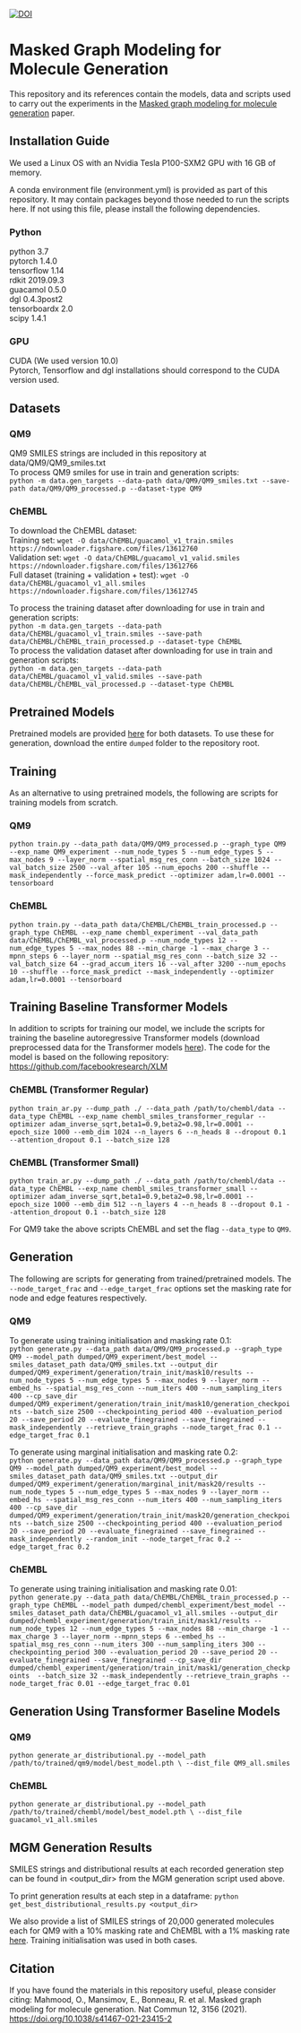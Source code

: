 [![DOI](https://zenodo.org/badge/299354589.svg)](https://zenodo.org/badge/latestdoi/299354589)

# Masked Graph Modeling for Molecule Generation

This repository and its references contain the models, data and scripts used to carry out the experiments in the
[Masked graph modeling for molecule generation](https://www.nature.com/articles/s41467-021-23415-2) paper.

## Installation Guide

We used a Linux OS with an Nvidia Tesla P100-SXM2 GPU with 16 GB of memory.

A conda environment file (environment.yml) is provided as part of this repository. It may contain packages beyond those
needed to run the scripts here. If not using this file, please install the following dependencies.

### Python

python 3.7 \
pytorch 1.4.0 \
tensorflow 1.14 \
rdkit 2019.09.3 \
guacamol 0.5.0 \
dgl 0.4.3post2 \
tensorboardx 2.0 \
scipy 1.4.1

### GPU
CUDA (We used version 10.0) \
Pytorch, Tensorflow and dgl installations should correspond to the CUDA version used.

## Datasets
### QM9
QM9 SMILES strings are included in this repository at data/QM9/QM9_smiles.txt \
To process QM9 smiles for use in train and generation scripts:\
`python -m data.gen_targets --data-path data/QM9/QM9_smiles.txt --save-path data/QM9/QM9_processed.p --dataset-type QM9`
### ChEMBL
To download the ChEMBL dataset:\
Training set: `wget -O data/ChEMBL/guacamol_v1_train.smiles https://ndownloader.figshare.com/files/13612760`\
Validation set: `wget -O data/ChEMBL/guacamol_v1_valid.smiles https://ndownloader.figshare.com/files/13612766`\
Full dataset (training + validation + test): `wget -O data/ChEMBL/guacamol_v1_all.smiles https://ndownloader.figshare.com/files/13612745`

To process the training dataset after downloading for use in train and generation scripts:\
`python -m data.gen_targets --data-path data/ChEMBL/guacamol_v1_train.smiles
--save-path data/ChEMBL/ChEMBL_train_processed.p --dataset-type ChEMBL`\
To process the validation dataset after downloading for use in train and generation scripts:\
`python -m data.gen_targets --data-path data/ChEMBL/guacamol_v1_valid.smiles
--save-path data/ChEMBL/ChEMBL_val_processed.p --dataset-type ChEMBL`

## Pretrained Models
Pretrained models are provided
[here](https://drive.google.com/drive/folders/1J-DvXcUGjyeDbs_08c08vAuVMTViEofP?usp=sharing) for both datasets.
To use these for generation, download the entire `dumped` folder to the repository root.

## Training
As an alternative to using pretrained models, the following are scripts for training models from scratch.

### QM9
`python train.py --data_path data/QM9/QM9_processed.p --graph_type QM9 --exp_name QM9_experiment
--num_node_types 5 --num_edge_types 5 --max_nodes 9 --layer_norm --spatial_msg_res_conn
--batch_size 1024 --val_batch_size 2500 --val_after 105 --num_epochs 200 --shuffle
--mask_independently --force_mask_predict --optimizer adam,lr=0.0001 --tensorboard`

### ChEMBL
`python train.py --data_path data/ChEMBL/ChEMBL_train_processed.p --graph_type ChEMBL --exp_name chembl_experiment
--val_data_path data/ChEMBL/ChEMBL_val_processed.p --num_node_types 12 --num_edge_types 5 --max_nodes 88
--min_charge -1 --max_charge 3 --mpnn_steps 6 --layer_norm --spatial_msg_res_conn --batch_size 32 --val_batch_size 64
--grad_accum_iters 16 --val_after 3200 --num_epochs 10 --shuffle --force_mask_predict --mask_independently
--optimizer adam,lr=0.0001 --tensorboard`

## Training Baseline Transformer Models
In addition to scripts for training our model, we include the scripts for training the baseline autoregressive
Transformer models (download preprocessed data for the Transformer models
[here](https://drive.google.com/drive/folders/16PDJlpI1HnTy-D7ZnUX-_VkEBqpcM093?usp=sharing)). The code for the model
is based on the following repository: https://github.com/facebookresearch/XLM

### ChEMBL (Transformer Regular)

`python train_ar.py --dump_path ./ --data_path /path/to/chembl/data --data_type ChEMBL --exp_name chembl_smiles_transformer_regular --optimizer adam_inverse_sqrt,beta1=0.9,beta2=0.98,lr=0.0001 --epoch_size 1000 --emb_dim 1024 --n_layers 6 --n_heads 8 --dropout 0.1 --attention_dropout 0.1 --batch_size 128 `

### ChEMBL (Transformer Small)

`python train_ar.py --dump_path ./ --data_path /path/to/chembl/data --data_type ChEMBL --exp_name chembl_smiles_transformer_small --optimizer adam_inverse_sqrt,beta1=0.9,beta2=0.98,lr=0.0001 --epoch_size 1000 --emb_dim 512 --n_layers 4 --n_heads 8 --dropout 0.1 --attention_dropout 0.1 --batch_size 128`

For QM9 take the above scripts ChEMBL and set the flag `--data_type` to `QM9`.

## Generation
The following are scripts for generating from trained/pretrained models.
The `--node_target_frac` and `--edge_target_frac` options set the masking rate for node and edge features respectively.

### QM9

To generate using training initialisation and masking rate 0.1:\
`python generate.py --data_path data/QM9/QM9_processed.p --graph_type QM9
--model_path dumped/QM9_experiment/best_model --smiles_dataset_path data/QM9_smiles.txt
--output_dir dumped/QM9_experiment/generation/train_init/mask10/results
--num_node_types 5 --num_edge_types 5 --max_nodes 9 --layer_norm --embed_hs --spatial_msg_res_conn
--num_iters 400 --num_sampling_iters 400
--cp_save_dir dumped/QM9_experiment/generation/train_init/mask10/generation_checkpoints --batch_size 2500
--checkpointing_period 400 --evaluation_period 20 --save_period 20 --evaluate_finegrained --save_finegrained
--mask_independently --retrieve_train_graphs --node_target_frac 0.1 --edge_target_frac 0.1`

To generate using marginal initialisation and masking rate 0.2:\
`python generate.py --data_path data/QM9/QM9_processed.p --graph_type QM9
--model_path dumped/QM9_experiment/best_model --smiles_dataset_path data/QM9_smiles.txt
--output_dir dumped/QM9_experiment/generation/marginal_init/mask20/results
--num_node_types 5 --num_edge_types 5 --max_nodes 9 --layer_norm --embed_hs --spatial_msg_res_conn
--num_iters 400 --num_sampling_iters 400
--cp_save_dir dumped/QM9_experiment/generation/train_init/mask20/generation_checkpoints --batch_size 2500
--checkpointing_period 400 --evaluation_period 20 --save_period 20 --evaluate_finegrained --save_finegrained
--mask_independently --random_init --node_target_frac 0.2 --edge_target_frac 0.2`

### ChEMBL

To generate using training initialisation and masking rate 0.01:\
`python generate.py --data_path data/ChEMBL/ChEMBL_train_processed.p --graph_type ChEMBL
--model_path dumped/chembl_experiment/best_model --smiles_dataset_path data/ChEMBL/guacamol_v1_all.smiles
--output_dir dumped/chembl_experiment/generation/train_init/mask1/results
--num_node_types 12 --num_edge_types 5 --max_nodes 88 --min_charge -1 --max_charge 3 --layer_norm --mpnn_steps 6
--embed_hs --spatial_msg_res_conn
--num_iters 300 --num_sampling_iters 300
--checkpointing_period 300 --evaluation_period 20 --save_period 20 --evaluate_finegrained --save_finegrained
--cp_save_dir dumped/chembl_experiment/generation/train_init/mask1/generation_checkpoints  --batch_size 32
--mask_independently --retrieve_train_graphs --node_target_frac 0.01 --edge_target_frac 0.01`

## Generation Using Transformer Baseline Models

### QM9

`python generate_ar_distributional.py --model_path /path/to/trained/qm9/model/best_model.pth \
  --dist_file QM9_all.smiles`

### ChEMBL

`python generate_ar_distributional.py --model_path /path/to/trained/chembl/model/best_model.pth \
  --dist_file guacamol_v1_all.smiles`


## MGM Generation Results
SMILES strings and distributional results at each recorded generation step can be found in <output_dir> from the
MGM generation script used above.

To print generation results at each step in a dataframe:
`python get_best_distributional_results.py <output_dir>`

We also provide a list of SMILES strings of 20,000 generated molecules each for QM9 with a 10% masking rate and ChEMBL 
with a 1% masking rate [here](https://drive.google.com/drive/folders/1SiOLr3RVr7wcgXUuGoPRn1I-iTwcn2k6?usp=sharing).
Training initialisation was used in both cases.

## Citation
If you have found the materials in this repository useful, please consider citing:
Mahmood, O., Mansimov, E., Bonneau, R. et al. Masked graph modeling for molecule generation. Nat Commun 12, 3156 (2021). https://doi.org/10.1038/s41467-021-23415-2